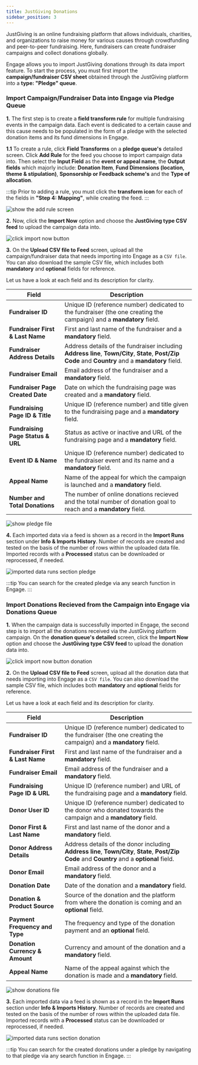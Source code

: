 ```yaml
---
title: JustGiving Donations
sidebar_position: 3
---
```


JustGiving is an online fundraising platform that allows individuals, charities, and organizations to raise money for various causes through crowdfunding and peer-to-peer fundraising. Here, fundraisers can create fundraiser campaigns and collect donations globally.

Engage allows you to import JustGiving donations through its data import feature. To start the process, you must first import the **campaign/fundraiser CSV sheet** obtained through the JustGiving platform into a **type: "Pledge" queue**.

### Import Campaign/Fundraiser Data into Engage via Pledge Queue

**1.** The first step is to create a **field transform rule** for multiple fundraising events in the campaign data. Each event is dedicated to a certain cause and this cause needs to be populated in the form of a pledge with the selected donation items and its fund dimensions in Engage. 

**1.1** To create a rule, click **Field Transforms** on a **pledge queue's** detailed screen. Click **Add Rule** for the feed you choose to import campaign data into. Then select the **Input Field** as the **event or appeal name**, the **Output fields** which majorly include: **Donation Item**, **Fund Dimensions (location, theme & stipulation)**, **Sponsorship or Feedback scheme's** and the **Type of allocation**.

:::tip
Prior to adding a rule, you must click the **transform icon** for each of the fields in **"Step 4: Mapping"**, while creating the feed.
:::

![show the add rule screen](./add-rule.png)

**2.** Now, click the **Import Now** option and choose the **JustGiving type CSV feed** to upload the campaign data into. 

![click import now button](./click-import-now-button.png)

**3.** On the **Upload CSV file to Feed** screen, upload all the campaign/fundraiser data that needs importing into Engage as a `CSV file`. You can also download the sample CSV file, which includes both **mandatory** and **optional** fields for reference. 

Let us have a look at each field and its description for clarity.

| Field | Description |
| ----- | ----------- |
| **Fundraiser ID** | Unique ID (reference number) dedicated to the fundraiser (the one creating the campaign) and a **mandatory** field. |
| **Fundraiser First & Last Name** | First and last name of the fundraiser and a **mandatory** field. |
| **Fundraiser Address Details** | Address details of the fundraiser including **Address line**, **Town/City**, **State**, **Post/Zip Code** and **Country** and a **mandatory** field. |
| **Fundraiser Email** | Email address of the fundraiser and a **mandatory** field. |
| **Fundraiser Page Created Date** | Date on which the fundraising page was created and a **mandatory** field. |
| **Fundraising Page ID & Title** | Unique ID (reference number) and title given to the fundraising page and a **mandatory** field. |
| **Fundraising Page Status & URL** | Status as active or inactive and URL of the fundraising page and a **mandatory** field. |
| **Event ID & Name** | Unique ID (reference number) dedicated to the fundraiser event and its name and a **mandatory** field. |
| **Appeal Name** | Name of the appeal for which the campaign is launched and a **mandatory** field. |
| **Number and Total Donations** | The number of online donations recieved and the total number of donation goal to reach and a **mandatory** field. |

![show pledge file](./show-pledge-file.png)

**4.** Each imported data via a feed is shown as a record in the **Import Runs** section under **Info & Imports History**. Number of records are created and tested on the basis of the number of rows within the uploaded data file. Imported records with a **Processed** status can be downloaded or reprocessed, if needed.

![imported data runs section pledge](./imported-data-runs-section-pledge.png)

:::tip
You can search for the created pledge via any search function in Engage.
:::

### Import Donations Recieved from the Campaign into Engage via Donations Queue

**1.** When the campaign data is successfully imported in Engage, the second step is to import all the donations received via the JustGiving platform campaign. On the **donation queue's detailed** screen, click the **Import Now** option and choose the **JustGiving type CSV feed** to upload the donation data into.

![click import now button donation](./click-import-now-button-donation.png)

**2.** On the **Upload CSV file to Feed** screen, upload all the donation data that needs importing into Engage as a `CSV file`. You can also download the sample CSV file, which includes both **mandatory** and **optional** fields for reference. 

Let us have a look at each field and its description for clarity.

| Field | Description |
| ----- | ----------- |
| **Fundraiser ID** | Unique ID (reference number) dedicated to the fundraiser (the one creating the campaign) and a **mandatory** field. |
| **Fundraiser First & Last Name** | First and last name of the fundraiser and a **mandatory** field. |
| **Fundraiser Email** | Email address of the fundraiser and a **mandatory** field. |
| **Fundraising Page ID & URL** | Unique ID (reference number) and URL of the fundraising page and a **mandatory** field. |
| **Donor User ID** | Unique ID (reference number) dedicated to the donor who donated towards the campaign and a **mandatory** field. |
| **Donor First & Last Name** | First and last name of the donor and a **mandatory** field. |
| **Donor Address Details** | Address details of the donor including **Address line**, **Town/City**, **State**, **Post/Zip Code** and **Country** and a **optional** field. |
| **Donor Email** | Email address of the donor and a **mandatory** field. |
| **Donation Date** | Date of the donation and a **mandatory** field. |
| **Donation & Product Source** | Source of the donation and the platform from where the donation is coming and an **optional** field. |
| **Payment Frequency and Type** | The frequency and type of the donation payment and an **optional** field. |
| **Donation Currency & Amount** | Currency and amount of the donation and a **mandatory** field. |
| **Appeal Name** | Name of the appeal against which the donation is made and a **mandatory** field. |

![show donations file](./show-donations-file.png)

**3.** Each imported data via a feed is shown as a record in the **Import Runs** section under **Info & Imports History**. Number of records are created and tested on the basis of the number of rows within the uploaded data file. Imported records with a **Processed** status can be downloaded or reprocessed, if needed.

![imported data runs section donation](./imported-data-runs-section-donation.png)

:::tip
You can search for the created donations under a pledge by navigating to that pledge via any search function in Engage.
:::
